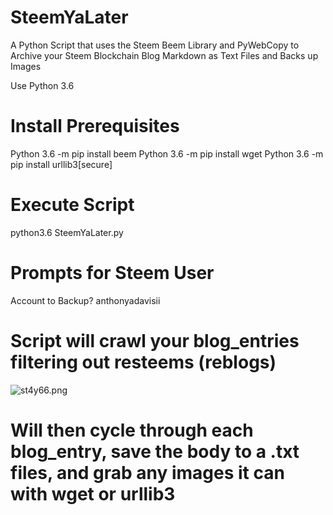 # SteemYaLater
A Python Script that uses the Steem Beem Library and PyWebCopy to Archive your Steem Blockchain  Blog Markdown as Text Files and Backs up Images

Use Python 3.6

# Install Prerequisites
Python 3.6 -m pip install beem
Python 3.6 -m pip install wget
Python 3.6 -m pip install urllib3[secure]

# Execute Script

python3.6 SteemYaLater.py

# Prompts for Steem User

Account to Backup? anthonyadavisii

# Script will crawl your blog_entries filtering out resteems (reblogs)

![st4y66.png](https://img.esteem.app/st4y66.png)

# Will then cycle through each blog_entry, save the body to a .txt files, and grab any images it can with wget or urllib3
